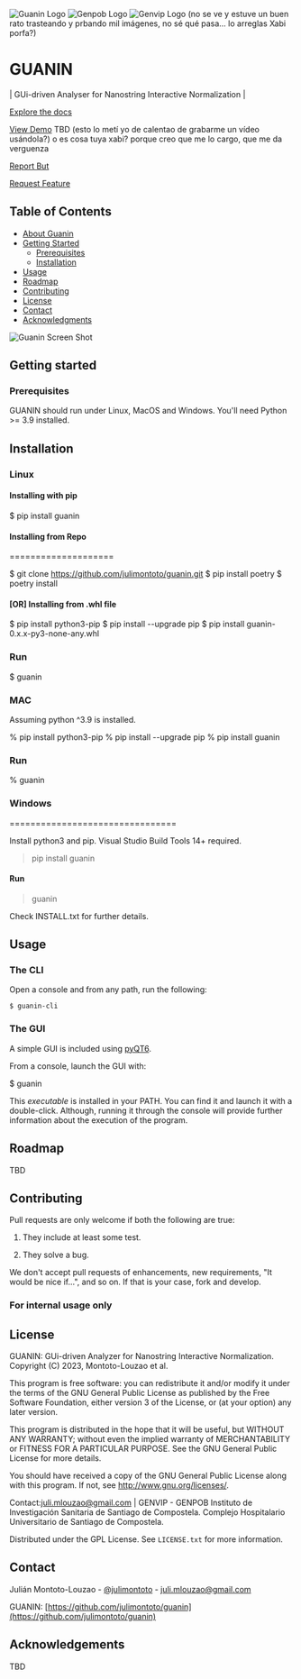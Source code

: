 ![Guanin Logo](https://i.ibb.co/whKb1vY/logoguanin-156x156.png)
![Genpob Logo](https://genpob.eu/static/image/GenPob_logo.png)
![Genvip Logo]((https://assets.website-files.com/626aa42f9c48fb2bd944720c/626e3aaf89d043d9f7b2236e_Logo_genvip.svg)) (no se ve y estuve un buen rato trasteando y prbando mil imágenes, no sé qué pasa... lo arreglas Xabi porfa?)
  
# GUANIN

| GUi-driven Analyser for Nanostring Interactive Normalization |

[Explore the docs](https://github.com/julimontoto/guanin)

[View Demo](https://github.com/github_username/repo_name) TBD  (esto lo metí yo de calentao de grabarme un vídeo usándola?) o es cosa tuya xabi? porque creo que me lo cargo, que me da verguenza

[Report But](https://github.com/julimontoto/guanin/issues)

[Request Feature](https://github.com/github_username/repo_name/issues)

## Table of Contents

* [About Guanin](#about-guanin)
* [Getting Started](#getting-started)
  * [Prerequisites](#prerequisites)
  * [Installation](#installation)
* [Usage](#usage)
* [Roadmap](#roadmap)
* [Contributing](#contributing)
* [License](#license)
* [Contact](#contact)
* [Acknowledgments](#acknowledgements)


![Guanin Screen Shot](https://i.imgur.com/TBTcTnm.png)

## Getting started

### Prerequisites

GUANIN should run under Linux, MacOS and Windows. You'll need Python >= 3.9 installed.

## Installation

### Linux

#### Installing with pip


  $ pip install guanin

#### Installing from Repo
====================

  $ git clone https://github.com/julimontoto/guanin.git
  $ pip install poetry
  $ poetry install

#### [OR] Installing from .whl file

  $ pip install python3-pip
  $ pip install --upgrade pip
  $ pip install guanin-0.x.x-py3-none-any.whl

### Run

  $ guanin

### MAC

Assuming python ^3.9 is installed.

  % pip install python3-pip
  % pip install --upgrade pip
  % pip install guanin

### Run

  % guanin


### Windows
================================

Install python3 and pip.
Visual Studio Build Tools 14+ required.

> pip install guanin

#### Run

  > guanin


Check INSTALL.txt for further details.

## Usage

### The CLI

Open a console and from any path, run the following:

    $ guanin-cli

### The GUI

A simple GUI is included using [pyQT6](https://pypi.org/project/PyQt6/).

From a console, launch the GUI with:

   $ guanin

This *executable* is installed in your PATH. You can find it and launch it with a double-click. Although, running it through the console will provide further information about the execution of the program.

## Roadmap

TBD

## Contributing

Pull requests are only welcome if both the following are true:

1. They include at least some test.

2. They solve a bug.

We don't accept pull requests of enhancements, new requirements, "It would be
nice if...", and so on. If that is your case, fork and develop.

### For internal usage only

## License

GUANIN: GUi-driven Analyzer for Nanostring Interactive Normalization. 
Copyright (C) 2023, Montoto-Louzao et al.

This program is free software: you can redistribute it and/or modify
it under the terms of the GNU General Public License as published by
the Free Software Foundation, either version 3 of the License, or
(at your option) any later version.

This program is distributed in the hope that it will be useful,
but WITHOUT ANY WARRANTY; without even the implied warranty of
MERCHANTABILITY or FITNESS FOR A PARTICULAR PURPOSE.  See the
GNU General Public License for more details.

You should have received a copy of the GNU General Public License
along with this program.  If not, see <http://www.gnu.org/licenses/>.

Contact:juli.mlouzao@gmail.com | GENVIP - GENPOB
Instituto de Investigación Sanitaria de Santiago de Compostela.
Complejo Hospitalario Universitario de Santiago de Compostela.

Distributed under the GPL License. See `LICENSE.txt` for more information.

## Contact

Julián Montoto-Louzao - [@julimontoto](https://twitter.com/julimontoto) - juli.mlouzao@gmail.com

GUANIN: [https://github.com/julimontoto/guanin](https://github.com/julimontoto/guanin)

## Acknowledgements

TBD
